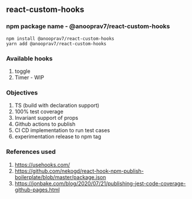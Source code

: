 ## react-custom-hooks


### npm package name - @anooprav7/react-custom-hooks

```
npm install @anooprav7/react-custom-hooks
yarn add @anooprav7/react-custom-hooks
```

### Available hooks
1. toggle
2. Timer - WIP

### Objectives

1. TS (build with declaration support)
2. 100% test coverage
3. Invariant support of props
4. Github actions to publish 
5. CI CD implementation to run test cases
6. experimentation release to npm tag

### References used
1. https://usehooks.com/
2. https://github.com/nekogd/react-hook-npm-publish-boilerplate/blob/master/package.json
3. https://jonbake.com/blog/2020/07/21/publishing-jest-code-coverage-github-pages.html